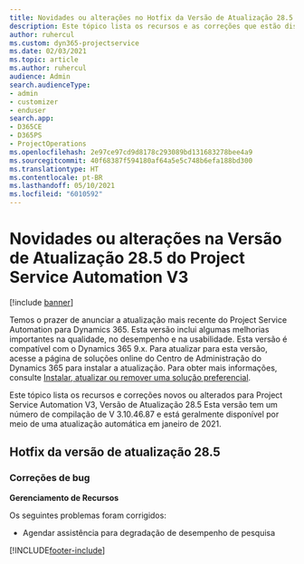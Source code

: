 ```yaml
---
title: Novidades ou alterações no Hotfix da Versão de Atualização 28.5 do Project Service Automation V3
description: Este tópico lista os recursos e as correções que estão disponíveis no Hotfix da Versão de Atualização 28.5 do Project Service Automation V3.
author: ruhercul
ms.custom: dyn365-projectservice
ms.date: 02/03/2021
ms.topic: article
ms.author: ruhercul
audience: Admin
search.audienceType:
- admin
- customizer
- enduser
search.app:
- D365CE
- D365PS
- ProjectOperations
ms.openlocfilehash: 2e97ce97cd9d8178c293089bd131683278bee4a9
ms.sourcegitcommit: 40f68387f594180af64a5e5c748b6efa188bd300
ms.translationtype: HT
ms.contentlocale: pt-BR
ms.lasthandoff: 05/10/2021
ms.locfileid: "6010592"
---
```

# <a name="whats-new-or-changed-in-project-service-automation-update-release-285-v3"></a>Novidades ou alterações na Versão de Atualização 28.5 do Project Service Automation V3

[!include [banner](../includes/psa-now-project-operations.md)]

Temos o prazer de anunciar a atualização mais recente do Project Service Automation para Dynamics 365. Esta versão inclui algumas melhorias importantes na qualidade, no desempenho e na usabilidade. Esta versão é compatível com o Dynamics 365 9.x. Para atualizar para esta versão, acesse a página de soluções online do Centro de Administração do Dynamics 365 para instalar a atualização. Para obter mais informações, consulte [Instalar, atualizar ou remover uma solução preferencial](/power-platform/admin/install-remove-preferred-solution).

Este tópico lista os recursos e correções novos ou alterados para Project Service Automation V3, Versão de Atualização 28.5 Esta versão tem um número de compilação de V 3.10.46.87 e está geralmente disponível por meio de uma atualização automática em janeiro de 2021.

## <a name="update-release-285-hotfix"></a>Hotfix da versão de atualização 28.5

### <a name="bug-fixes"></a>Correções de bug

**Gerenciamento de Recursos**

Os seguintes problemas foram corrigidos:

- Agendar assistência para degradação de desempenho de pesquisa



[!INCLUDE[footer-include](../includes/footer-banner.md)]